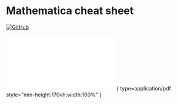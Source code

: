 # Mathematica cheat sheet

[![GitHub](https://img.shields.io/badge/GitHub-Repo-blue?logo=github)](https://github.com/ymma98/MathematicaTutorial)

![](./mmanotes.pdf){ type=application/pdf style="min-height:170vh;width:100%" }


<!--stackedit_data:
eyJoaXN0b3J5IjpbMTE2NTE4NDk3MSwxNDA0OTEwNTBdfQ==
-->